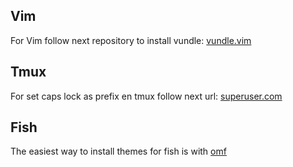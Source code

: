 ## Vim 
For Vim follow next repository to install vundle:
[vundle.vim](https://github.com/VundleVim/Vundle.vim)
## Tmux
For set caps lock as prefix en tmux follow next url:
[superuser.com](https://superuser.com/questions/1142577/bind-caps-lock-key-to-tmux-prefix-on-macos-sierra)
## Fish 
The easiest way to install themes for fish is with [omf](https://github.com/oh-my-fish/oh-my-fish)
